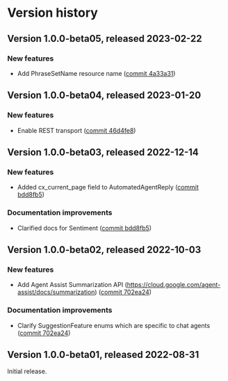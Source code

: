 # Version history

## Version 1.0.0-beta05, released 2023-02-22

### New features

- Add PhraseSetName resource name ([commit 4a33a31](https://github.com/googleapis/google-cloud-dotnet/commit/4a33a31648f1fcdcd0e249c0566d641ebd3d8271))

## Version 1.0.0-beta04, released 2023-01-20

### New features

- Enable REST transport ([commit 46d4fe8](https://github.com/googleapis/google-cloud-dotnet/commit/46d4fe8461ac30e7666600e44e7bd16228768621))

## Version 1.0.0-beta03, released 2022-12-14

### New features

- Added cx_current_page field to AutomatedAgentReply ([commit bdd8fb5](https://github.com/googleapis/google-cloud-dotnet/commit/bdd8fb514ebbee57c57b9770f101e132b60efded))

### Documentation improvements

- Clarified docs for Sentiment ([commit bdd8fb5](https://github.com/googleapis/google-cloud-dotnet/commit/bdd8fb514ebbee57c57b9770f101e132b60efded))

## Version 1.0.0-beta02, released 2022-10-03

### New features

- Add Agent Assist Summarization API (https://cloud.google.com/agent-assist/docs/summarization) ([commit 702ea24](https://github.com/googleapis/google-cloud-dotnet/commit/702ea2455ea4829f2e3e8d1158774fd53ea8af74))

### Documentation improvements

- Clarify SuggestionFeature enums which are specific to chat agents ([commit 702ea24](https://github.com/googleapis/google-cloud-dotnet/commit/702ea2455ea4829f2e3e8d1158774fd53ea8af74))

## Version 1.0.0-beta01, released 2022-08-31

Initial release.
